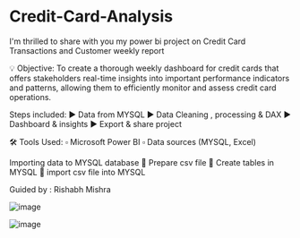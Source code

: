 # Credit-Card-Analysis

I'm thrilled to share with you my power bi project on Credit Card Transactions and Customer weekly report 

💡 Objective:
To create a thorough weekly dashboard for credit cards that offers stakeholders real-time insights into important performance indicators and patterns, allowing them to efficiently monitor and assess credit card operations.

Steps included:
▶ Data from MYSQL 
▶ Data Cleaning , processing & DAX 
▶ Dashboard & insights
▶ Export & share project

🛠 Tools Used:
▫ Microsoft Power BI
▫ Data sources (MYSQL, Excel) 

Importing data to MYSQL database 
🔶 Prepare csv file 
🔶 Create tables in MYSQL 
🔶 import csv file into MYSQL




Guided by : 
Rishabh Mishra 

![image](https://github.com/user-attachments/assets/66a9eb9f-2d5a-494c-8545-2cc12038cbc5)

![image](https://github.com/user-attachments/assets/4edd3f9b-8b46-4623-a54e-9c8182ee196b)

